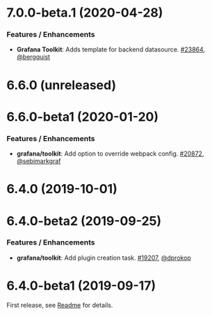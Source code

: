 # 7.0.0-beta.1 (2020-04-28)

### Features / Enhancements
* **Grafana Toolkit**: Adds template for backend datasource. [#23864](https://github.com/grafana/grafana/pull/23864), [@bergquist](https://github.com/bergquist)

# 6.6.0 (unreleased)

# 6.6.0-beta1 (2020-01-20)

### Features / Enhancements
* **grafana/toolkit**: Add option to override webpack config. [#20872](https://github.com/grafana/grafana/pull/20872), [@sebimarkgraf](https://github.com/sebimarkgraf)

# 6.4.0 (2019-10-01)

# 6.4.0-beta2 (2019-09-25)

### Features / Enhancements
* **grafana/toolkit**: Add plugin creation task. [#19207](https://github.com/grafana/grafana/pull/19207), [@dprokop](https://github.com/dprokop)

# 6.4.0-beta1 (2019-09-17)
First release, see [Readme](https://github.com/grafana/grafana/blob/v6.4.0-beta1/packages/grafana-toolkit/README.md) for details.
